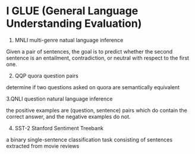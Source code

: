 # I GLUE (General Language Understanding Evaluation)

1. MNLI multi-genre natual language inference

Given a pair of sentences, the goal is to predict whether the second sentence is an entailment, contradiction, or
neutral with respect to the first one.

2. QQP quora question pairs

determine if two questions asked on quora are semantically equivalent

3.QNLI question natural language inference 

the positive examples are (question, sentence) pairs which do contain the correct answer, and the negative examples do not.

4. SST-2 Stanford Sentiment Treebank

a binary single-sentence classification task consisting of sentences extracted from movie reviews
